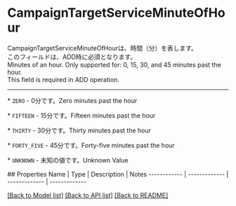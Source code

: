 # CampaignTargetServiceMinuteOfHour

<div lang=\"ja\">CampaignTargetServiceMinuteOfHourは、時間（分）を表します。<br> このフィールドは、ADD時に必須となります。</div> <div lang=\"en\">Minutes of an hour. Only supported for: 0, 15, 30, and 45 minutes past the hour.<br> This field is required in ADD operation.</div> <hr> <p>* <code>ZERO</code> - <span lang=\"ja\">0分です。</span><span lang=\"en\">Zero minutes past the hour</span></p> <p>* <code>FIFTEEN</code> - <span lang=\"ja\">15分です。</span><span lang=\"en\">Fifteen minutes past the hour</span></p> <p>* <code>THIRTY</code> - <span lang=\"ja\">30分です。</span><span lang=\"en\">Thirty minutes past the hour</span></p> <p>* <code>FORTY_FIVE</code> - <span lang=\"ja\">45分です。</span><span lang=\"en\">Forty-five minutes past the hour</span></p> <p>* <code>UNKNOWN</code> - <span lang=\"ja\">未知の値です。</span><span lang=\"en\">Unknown Value</span></p> 
## Properties
Name | Type | Description | Notes
------------ | ------------- | ------------- | -------------

[[Back to Model list]](../README.md#documentation-for-models) [[Back to API list]](../README.md#documentation-for-api-endpoints) [[Back to README]](../README.md)


